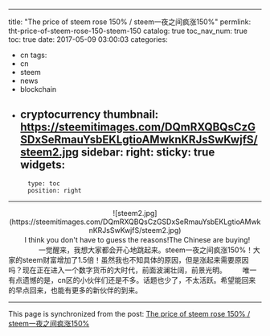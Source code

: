 
---
title: "The price of steem rose 150% / steem一夜之间疯涨150%"
permlink: tht-price-of-steem-rose-150-steem-150
catalog: true
toc_nav_num: true
toc: true
date: 2017-05-09 03:00:03
categories:
- cn
tags:
- cn
- steem
- news
- blockchain
- cryptocurrency
thumbnail: https://steemitimages.com/DQmRXQBQsCzGSDxSeRmauYsbEKLgtioAMwknKRJsSwKwjfS/steem2.jpg
sidebar:
    right:
        sticky: true
widgets:
    -
        type: toc
        position: right
---


<center>![steem2.jpg](https://steemitimages.com/DQmRXQBQsCzGSDxSeRmauYsbEKLgtioAMwknKRJsSwKwjfS/steem2.jpg)</center>
　　
I think you don't have to guess the reasons!The Chinese are buying!
　　
　　一觉醒来，我想大家都会开心地跳起来。steem一夜之间疯涨150%！大家的steem财富增加了1.5倍！虽然我也不知具体的原因，但是涨起来需要原因吗？现在正在进入一个数字货币的大时代，前面波澜壮阔，前景光明。
　　唯一有点遗憾的是，cn区的小伙伴们还是不多。话题也少了，不太活跃。希望能回来的早点回来，也能有更多的新伙伴的到来。

- - -

This page is synchronized from the post: [The price of steem rose 150% / steem一夜之间疯涨150%](https://steemit.com/@lemooljiang/tht-price-of-steem-rose-150-steem-150)
